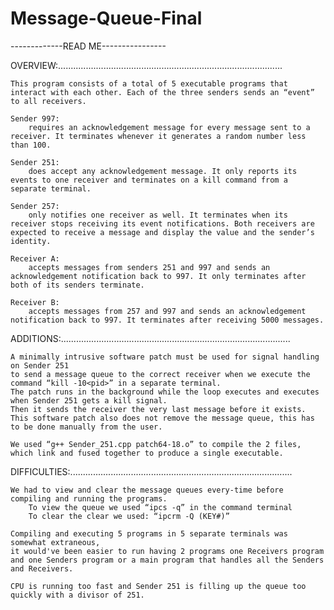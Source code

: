 # Message-Queue-Final





 
 -------------READ ME----------------
 

OVERVIEW:.........................................................................................
    
    This program consists of a total of 5 executable programs that interact with each other. Each of the three senders sends an “event” to all receivers.
 
    Sender 997:
        requires an acknowledgement message for every message sent to a receiver. It terminates whenever it generates a random number less than 100.
 
    Sender 251:
        does accept any acknowledgement message. It only reports its events to one receiver and terminates on a kill command from a separate terminal.
 
    Sender 257:
        only notifies one receiver as well. It terminates when its receiver stops receiving its event notifications. Both receivers are expected to receive a message and display the value and the sender’s identity.
 
    Receiver A:
        accepts messages from senders 251 and 997 and sends an acknowledgement notification back to 997. It only terminates after both of its senders terminate.
 
    Receiver B:
        accepts messages from 257 and 997 and sends an acknowledgement notification back to 997. It terminates after receiving 5000 messages.
 

 ADDITIONS:...........................................................................................

    A minimally intrusive software patch must be used for signal handling on Sender 251 
    to send a message queue to the correct receiver when we execute the command “kill -10<pid>” in a separate terminal. 
    The patch runs in the background while the loop executes and executes when Sender 251 gets a kill signal. 
    Then it sends the receiver the very last message before it exists. 
    This software patch also does not remove the message queue, this has to be done manually from the user.
 
    We used “g++ Sender_251.cpp patch64-18.o” to compile the 2 files, which link and fused together to produce a single executable.
 

 
 DIFFICULTIES:........................................................................................

    We had to view and clear the message queues every-time before compiling and running the programs.
        To view the queue we used “ipcs -q” in the command terminal
        To clear the clear we used: “ipcrm -Q (KEY#)”
 
    Compiling and executing 5 programs in 5 separate terminals was somewhat extraneous, 
    it would've been easier to run having 2 programs one Receivers program and one Senders program or a main program that handles all the Senders and Receivers.
 
    CPU is running too fast and Sender 251 is filling up the queue too quickly with a divisor of 251.





 
 

